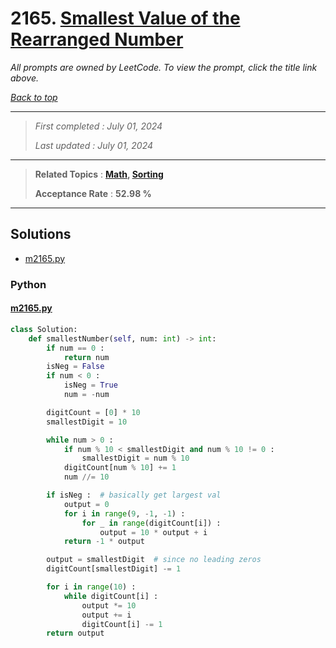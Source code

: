 # 2165. [Smallest Value of the Rearranged Number](<https://leetcode.com/problems/smallest-value-of-the-rearranged-number>)

*All prompts are owned by LeetCode. To view the prompt, click the title link above.*

*[Back to top](<../README.md>)*

------

> *First completed : July 01, 2024*
>
> *Last updated : July 01, 2024*

------

> **Related Topics** : **[Math](<by_topic/Math.md>), [Sorting](<by_topic/Sorting.md>)**
>
> **Acceptance Rate** : **52.98 %**

------

## Solutions

- [m2165.py](<../my-submissions/m2165.py>)
### Python
#### [m2165.py](<../my-submissions/m2165.py>)
```Python
class Solution:
    def smallestNumber(self, num: int) -> int:
        if num == 0 :
            return num
        isNeg = False
        if num < 0 :
            isNeg = True
            num = -num

        digitCount = [0] * 10
        smallestDigit = 10

        while num > 0 :
            if num % 10 < smallestDigit and num % 10 != 0 :
                smallestDigit = num % 10
            digitCount[num % 10] += 1
            num //= 10

        if isNeg :  # basically get largest val
            output = 0
            for i in range(9, -1, -1) :
                for _ in range(digitCount[i]) :
                    output = 10 * output + i 
            return -1 * output

        output = smallestDigit  # since no leading zeros
        digitCount[smallestDigit] -= 1

        for i in range(10) :
            while digitCount[i] :
                output *= 10
                output += i
                digitCount[i] -= 1
        return output
```

